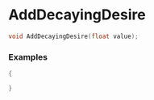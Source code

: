 # AddDecayingDesire

```cpp - C++
void AddDecayingDesire(float value);
```

### Examples
```cpp - C++
{

}
```
